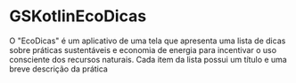 # GSKotlinEcoDicas
 O "EcoDicas" é um aplicativo de uma tela que apresenta uma lista de dicas sobre práticas sustentáveis e economia de energia para incentivar o uso consciente dos recursos naturais. Cada item da lista possui um título e uma breve descrição da prática
